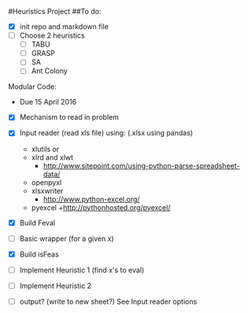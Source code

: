 #Heuristics Project
##To do:

- [x] init repo and markdown file
- [ ] Choose 2 heuristics
	- [ ] TABU
	- [ ] GRASP
	- [ ] SA
	- [ ] Ant Colony

Modular Code: 
- Due 15 April 2016
- [x] Mechanism to read in problem
- [x] Input reader (read xls file) using: (.xlsx using pandas)
	+ xlutils or
	+ xlrd and xlwt
		+ http://www.sitepoint.com/using-python-parse-spreadsheet-data/
	+ openpyxl
	+ xlsxwriter
		+ http://www.python-excel.org/
	+ pyexcel
		+http://pythonhosted.org/pyexcel/
- [x] Build Feval
- [ ] Basic wrapper (for a given x)

- [x] Build isFeas
- [ ] Implement Heuristic 1 (find x's to eval) 
- [ ] Implement Heuristic 2


- [ ] output? (write to new sheet?) See Input reader options


